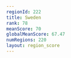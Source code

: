 ```yaml
---
regionId: 222
title: Sweden
rank: 78
meanScore: 70
globalMeanScore: 67.47
numRegions: 220
layout: region_score
---
```

